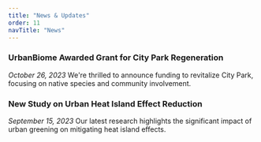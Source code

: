 ```yaml
---
title: "News & Updates"
order: 11
navTitle: "News"
---
```

### UrbanBiome Awarded Grant for City Park Regeneration
*October 26, 2023*
We're thrilled to announce funding to revitalize City Park, focusing on native species and community involvement.

### New Study on Urban Heat Island Effect Reduction
*September 15, 2023*
Our latest research highlights the significant impact of urban greening on mitigating heat island effects.